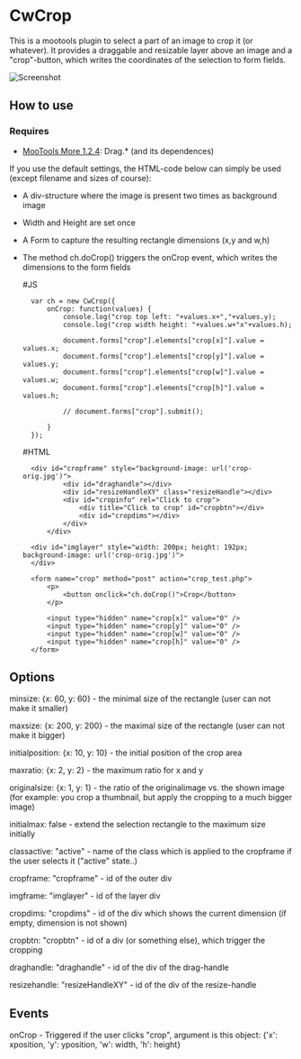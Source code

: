 CwCrop
===========

This is a mootools plugin to select a part of an image to crop it (or whatever).
It provides a draggable and resizable layer above an image and a "crop"-button, which writes the coordinates of the selection to form fields.

![Screenshot](http://www.chipwreck.de/blog/wp-content/uploads/2009/10/cwcrop-screenshot.png)

How to use
----------

### Requires

* [MooTools More 1.2.4](http://mootools.net/more): Drag.* (and its dependences)


If you use the default settings, the HTML-code below can simply be used (except filename and sizes of course):

- A div-structure where the image is present two times as background image
- Width and Height are set once
- A Form to capture the resulting rectangle dimensions (x,y and w,h)
- The method ch.doCrop() triggers the onCrop event, which writes the dimensions to the form fields

	#JS
	
		var ch = new CwCrop({
			onCrop: function(values) {
				console.log("crop top left: "+values.x+","+values.y);
				console.log("crop width height: "+values.w+"x"+values.h);
				
				document.forms["crop"].elements["crop[x]"].value = values.x;
				document.forms["crop"].elements["crop[y]"].value = values.y;
				document.forms["crop"].elements["crop[w]"].value = values.w;
				document.forms["crop"].elements["crop[h]"].value = values.h;

				// document.forms["crop"].submit();

			}
		});
	

	#HTML	
	
	<div id="imgouter">

		<div id="cropframe" style="background-image: url('crop-orig.jpg')">
				<div id="draghandle"></div>
				<div id="resizeHandleXY" class="resizeHandle"></div>
				<div id="cropinfo" rel="Click to crop">
					<div title="Click to crop" id="cropbtn"></div>
					<div id="cropdims"></div>
				</div>
			</div>
		
		<div id="imglayer" style="width: 200px; height: 192px; background-image: url('crop-orig.jpg')">
		</div>
	</div>

	<div id="formset">

		<form name="crop" method="post" action="crop_test.php">
			<p>
				<button onclick="ch.doCrop()">Crop</button>
			</p>

			<input type="hidden" name="crop[x]" value="0" />
			<input type="hidden" name="crop[y]" value="0" />
			<input type="hidden" name="crop[w]" value="0" />
			<input type="hidden" name="crop[h]" value="0" />
		</form>
		
	</div>



Options
----------

minsize: {x: 60, y: 60}				- the minimal size of the rectangle (user can not make it smaller)

maxsize: {x: 200, y: 200} 			- the maximal size of the rectangle (user can not make it bigger)

initialposition: {x: 10, y: 10} 	- the initial position of the crop area

maxratio: {x: 2, y: 2} 				- the maximum ratio for x and y

originalsize: {x: 1, y: 1} 			- the ratio of the originalimage vs. the shown image (for example: you crop a thumbnail, but apply the cropping to a much bigger image)

initialmax: false 					- extend the selection rectangle to the maximum size initially

classactive: "active" 				- name of the class which is applied to the cropframe if the user selects it ("active" state..)
		
cropframe: "cropframe" 				- id of the outer div

imgframe: "imglayer" 				- id of the layer div

cropdims: "cropdims" 				- id of the div which shows the current dimension (if empty, dimension is not shown)

cropbtn: "cropbtn" 					- id of a div (or something else), which trigger the cropping

draghandle: "draghandle" 			- id of the div of the drag-handle

resizehandle: "resizeHandleXY" 		- id of the div of the resize-handle

Events
----------

onCrop								- Triggered if the user clicks "crop", argument is this object: {'x': xposition, 'y': yposition, 'w': width, 'h': height}